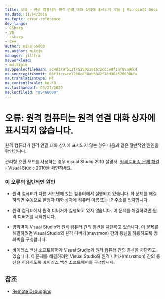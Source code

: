 ```yaml
---
title: 오류 - 원격 컴퓨터는 원격 연결 대화 상자에 표시되지 않음 | Microsoft Docs
ms.date: 11/04/2016
ms.topic: error-reference
dev_langs:
- CSharp
- VB
- FSharp
- C++
author: mikejo5000
ms.author: mikejo
manager: jillfra
ms.workload:
- multiple
ms.openlocfilehash: ac49379f513f753592191632cd3edf1af89a9dc4
ms.sourcegitcommit: 66f31cc4ce1236e638ab58d2f70d3646206386fa
ms.translationtype: HT
ms.contentlocale: ko-KR
ms.lasthandoff: 06/27/2020
ms.locfileid: "85460600"
---
```

# <a name="error-remote-machine-does-not-appear-in-a-remote-connections-dialog"></a>오류: 원격 컴퓨터는 원격 연결 대화 상자에 표시되지 않습니다.
원격 컴퓨터가 원격 연결 대화 상자에 표시되지 않는 경우 다음과 같은 일반적인 원인을 확인합니다.

 관리형 호환 모드를 사용하는 경우 Visual Studio 2010 설명서: [원격 디버깅 문제 해결 - Visual Studio 2010](/previous-versions/visualstudio/visual-studio-2010/2ys11ead(v=vs.100))을 확인하세요.

### <a name="common-causes-for-this-error"></a>이 오류의 일반적인 원인

- 원격 컴퓨터가 다른 서브넷에 있는 컴퓨터에서 실행되고 있습니다. 이 문제를 해결하려면 수동으로 한정자 대화 상자에 컴퓨터 이름 또는 IP 주소를 입력합니다.

- 원격 컴퓨터에서 원격 디버거가 실행되고 있지 않습니다. 이 문제를 해결하려면 원격 디버거를 시작합니다.

- 방화벽이 Visual Studio와 원격 컴퓨터 간의 통신을 차단하고 있습니다. 이 문제를 해결하려면 Visual Studio와 원격 디버거(msvsmon) 간의 통신을 허용하도록 방화벽을 구성합니다.

- 바이러스 백신 소프트웨어가 Visual Studio와 원격 컴퓨터 간의 통신을 차단하고 있습니다. 이 문제를 해결하려면 Visual Studio와 원격 디버거(msvsmon) 간의 통신을 허용하도록 바이러스 백신 소프트웨어를 구성합니다.

## <a name="see-also"></a>참조
- [Remote Debugging](../debugger/remote-debugging.md)